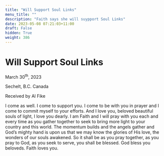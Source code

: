 ```yaml
---
title: "Will Support Soul Links"
menu_title: ""
description: "Faith says she will suypport Soul Links"
date: 2023-05-08 07:21:03+11:00
draft: False
hidden: True
weight: 386
---
```

# Will Support Soul Links

March 30<sup>th</sup>, 2023

Sechelt, B.C. Canada

Received by Al Fike  



I come as well. I come to support you. I come to be with you in prayer and I come to commit myself to your efforts. And I love you, beloved beautiful souls of light, I love you dearly. I am Faith and I will pray with you each and every time as you gather together to seek to bring more light to your country and this world. The momentum builds and the angels gather and God’s mighty hand is upon us that we may know the glories of His love, the wonders of our souls awakened. So it shall be as you pray together, as you pray to God, as you seek to serve, you shall be blessed. God bless you beloveds. Faith loves you.